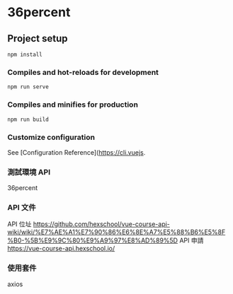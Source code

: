 # 36percent

## Project setup
```
npm install
```

### Compiles and hot-reloads for development
```
npm run serve
```

### Compiles and minifies for production
```
npm run build
```

### Customize configuration
See [Configuration Reference](https://cli.vuejs.

### 測試環境 API 
36percent

### API 文件
API 位址 https://github.com/hexschool/vue-course-api-wiki/wiki/%E7%AE%A1%E7%90%86%E6%8E%A7%E5%88%B6%E5%8F%B0-%5B%E9%9C%80%E9%A9%97%E8%AD%89%5D
API 申請 https://vue-course-api.hexschool.io/

### 使用套件
axios
